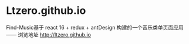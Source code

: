 # Ltzero.github.io
Find-Music基于 react 16 + redux + antDesign 构建的一个音乐类单页面应用 —— 浏览地址 http://ltzero.github.io
